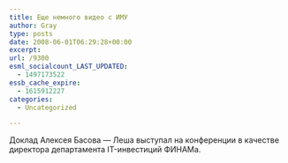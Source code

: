 ```yaml
---
title: Еще немного видео с ИМУ
author: Gray
type: posts
date: 2008-06-01T06:29:28+00:00
excerpt:
url: /9300
esml_socialcount_LAST_UPDATED:
  - 1497173522
essb_cache_expire:
  - 1615912227
categories:
  - Uncategorized

---
```








Доклад Алексея Басова &#8212; Леша выступал на конференции в качестве директора департамента IT-инвестиций ФИНАМа.